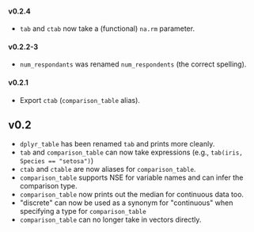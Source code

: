 #### v0.2.4

* `tab` and `ctab` now take a (functional) `na.rm` parameter.

#### v0.2.2-3

* `num_respondants` was renamed `num_respondents` (the correct spelling).

#### v0.2.1

* Export `ctab` (`comparison_table` alias).

## v0.2

* `dplyr_table` has been renamed `tab` and prints more cleanly.
* `tab` and `comparison_table` can now take expressions (e.g., `tab(iris, Species == "setosa")`)
* `ctab` and `ctable` are now aliases for `comparison_table`.
* `comparison_table` supports NSE for variable names and can infer the comparison type.
* `comparison_table` now prints out the median for continuous data too.
* "discrete" can now be used as a synonym for "continuous" when specifying a type for `comparison_table`
* `comparison_table` can no longer take in vectors directly.
